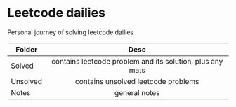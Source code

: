 <h1>Leetcode dailies</h1>

<p>Personal journey of solving leetcode dailies </p>

| Folder        | Desc           | 
| ------------- |:-------------:| 
| Solved      | contains leetcode problem and its solution, plus any mats | 
| Unsolved      | contains unsolved leetcode problems      | 
| Notes | general notes      | 
